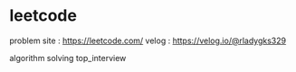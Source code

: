 # leetcode
problem site : https://leetcode.com/
velog : https://velog.io/@rladygks329

algorithm solving
top_interview  
